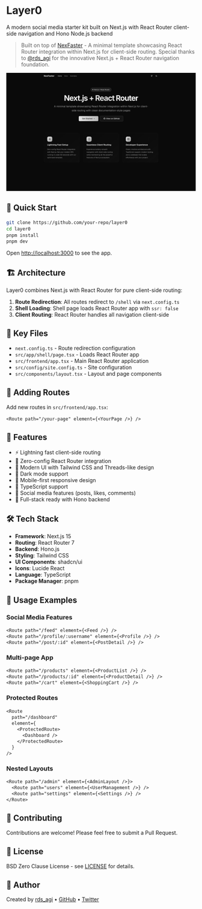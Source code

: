 # Layer0

A modern social media starter kit built on Next.js with React Router client-side navigation and Hono Node.js backend

> Built on top of [NexFaster](https://github.com/rudrodip/nexfaster) - A minimal template showcasing React Router integration within Next.js for client-side routing. Special thanks to [@rds_agi](https://github.com/rudrodip) for the innovative Next.js + React Router navigation foundation.

![layer0](./public/og.png)

## 🚀 Quick Start

```bash
git clone https://github.com/your-repo/layer0
cd layer0
pnpm install
pnpm dev
```

Open [http://localhost:3000](http://localhost:3000) to see the app.

## 🏗️ Architecture

Layer0 combines Next.js with React Router for pure client-side routing:

1. **Route Redirection**: All routes redirect to `/shell` via `next.config.ts`
2. **Shell Loading**: Shell page loads React Router app with `ssr: false`
3. **Client Routing**: React Router handles all navigation client-side

## 📁 Key Files

- `next.config.ts` - Route redirection configuration
- `src/app/shell/page.tsx` - Loads React Router app
- `src/frontend/app.tsx` - Main React Router application
- `src/config/site.config.ts` - Site configuration
- `src/components/layout.tsx` - Layout and page components

## 🔧 Adding Routes

Add new routes in `src/frontend/app.tsx`:

```tsx
<Route path="/your-page" element={<YourPage />} />
```

## 🎨 Features

- ⚡ Lightning fast client-side routing
- 🎯 Zero-config React Router integration
- 🎨 Modern UI with Tailwind CSS and Threads-like design
- 🌙 Dark mode support
- 📱 Mobile-first responsive design
- 🔧 TypeScript support
- 💬 Social media features (posts, likes, comments)
- 🚀 Full-stack ready with Hono backend

## 🛠️ Tech Stack

- **Framework**: Next.js 15
- **Routing**: React Router 7
- **Backend**: Hono.js
- **Styling**: Tailwind CSS
- **UI Components**: shadcn/ui
- **Icons**: Lucide React
- **Language**: TypeScript
- **Package Manager**: pnpm

## 📖 Usage Examples

### Social Media Features

```tsx
<Route path="/feed" element={<Feed />} />
<Route path="/profile/:username" element={<Profile />} />
<Route path="/post/:id" element={<PostDetail />} />
```

### Multi-page App

```tsx
<Route path="/products" element={<ProductList />} />
<Route path="/products/:id" element={<ProductDetail />} />
<Route path="/cart" element={<ShoppingCart />} />
```

### Protected Routes

```tsx
<Route
  path="/dashboard"
  element={
    <ProtectedRoute>
      <Dashboard />
    </ProtectedRoute>
  }
/>
```

### Nested Layouts

```tsx
<Route path="/admin" element={<AdminLayout />}>
  <Route path="users" element={<UserManagement />} />
  <Route path="settings" element={<Settings />} />
</Route>
```

## 🤝 Contributing

Contributions are welcome! Please feel free to submit a Pull Request.

## 📄 License

BSD Zero Clause License - see [LICENSE](LICENSE) for details.

## 👤 Author

Created by [rds_agi](https://rdsx.dev) • [GitHub](https://github.com/rudrodip/layer0) • [Twitter](https://x.com/rds_agi)
